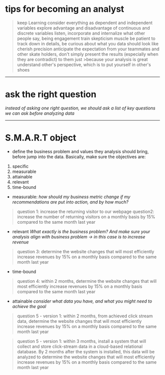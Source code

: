 

# tips for becoming an analyst

>keep Learning
>consider everything as dependent and independent variables
>explore advantage and disadvantage of continuous and discrete variables
>listen, incorporate and internalize what other people say, being engagement
>train skepticism muscle
>be patient to track down in details, be curious about what you data should look like
>cherish precision
>anticipate the expectation from your teammates and other skate holders, don't simply present the results (especially when they are contradict) to them just >because your analysis is great
>understand other's perspective, which is to put yourself in other's shoes


---


# ask the right question

*instead of asking one right question, we should ask a list of key questions we can ask before analyzing data*


---


# S.M.A.R.T object

* define the business problem and values they analysis should bring, before jump into the data. Basically, make sure the objectives are:

1. specific
2. measurable
3. attainable
4. relevant
5. time-bound


* measurable:
*how should my business metric change if my recommendations are put into action, and by how much?*


>question 1: increase the returning visitor to our webpage
>question2: increase the number of returning visitors on a monthly basis by 15% compared to the same month last year


* relevant
*What exactly is the business problem? And make sure your analysis align with business problem -> in this case is to increase revenue*

>question 3: determine the website changes that will most efficiently increase revenues by 15% on a monthly basis compared to the same month last year


* time-bound

>question 4: within 2 months, determine the website changes that will most efficiently increase revenues by 15% on a monthly basis compared to the same month last year


* attainable
*consider what data you have, and what you might need to achieve the goal*

>question 5 - version 1: within 2 months, from achieved click stream data, determine the website changes that will most efficiently increase revenues by 15% on a monthly basis compared to the same month last year

>question 5 - version 1: within 3 months, install a system that will collect and store click-stream data in a cloud-based relational database. By 2 months after the system is installed, this data will be analyzed to determine the website changes that will most efficiently increase revenues by 15% on a monthly basis compared to the same month last year
